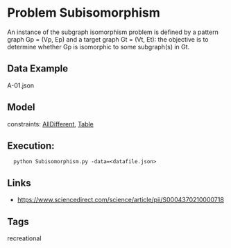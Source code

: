 # Problem Subisomorphism

An instance of the subgraph isomorphism problem is defined by a pattern graph Gp = (Vp, Ep) and a target graph Gt = (Vt, Et):
the objective is to determine whether Gp is isomorphic to some subgraph(s) in Gt.

## Data Example
  A-01.json

## Model
  constraints: [AllDifferent](http://pycsp.org/documentation/constraints/AllDifferent), [Table](http://pycsp.org/documentation/constraints/Table)

## Execution:
```
  python Subisomorphism.py -data=<datafile.json>
```

## Links
  - https://www.sciencedirect.com/science/article/pii/S0004370210000718

## Tags
  recreational
